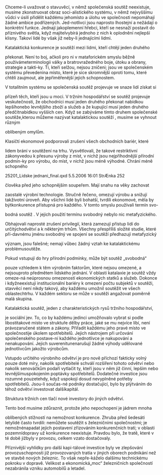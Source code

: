 
Chceme-li uvažovat o stavuvěcí, v němž společenská soutěž neexistuje, musíme zkonstruovat obraz soci-alistického systému, v němž nejvyššímu vůdci v úsilí přidělit každému jehomísto a úlohu ve společnosti nepomáhají žádné ambice podřízených. Jed-notlivci jsou naprosto lhostejní a nežádají o konkrétní funkce. Jednají jakoplemenní hřebci, kteří se nesnaží postavit do příznivého světla, když majitelvybírá jednoho z nich k oplodnění nejlepší klisny. Takoví lidé by však již neby-li jednajícími lidmi.

Katalaktická konkurence je soutěží mezi lidmi, kteří chtějí jeden druhého

překonat. Není to boj, ačkoli pro ni v mataforickém smyslu běžně používámeterminologii války a bratrovražedného boje, útoku a obrany, strategie a takti-ky. Ti, kteří selžou, nejsou zničeni; jsou ve společenském systému převedenina místo, které je sice skromnější oproti tomu, které chtěli zaujmout, ale jepřiměřenější jejich schopnostem.

V totalitním systému se společenská soutěž projevuje ve snaze lidí získat si

přízeň těch, kteří jsou u moci. V tržním hospodářství se soutěž projevuje veskutečnosti, že obchodníci musí jeden druhého překonat nabídkou lepšíhonebo levnějšího zboží a služeb a že kupující musí jeden druhého předčitnabídkou vyšších cen. Když se zabýváme tímto druhem společenské soutěže,kterou můžeme nazývat katalaktickou soutěží , musíme se vyhnout různým

oblíbeným omylům.

Klasičtí ekonomové podporovali zrušení všech obchodních bariér, které

lidem brání v soutěžení na trhu. Vysvětlovali, že takové restriktivní zákonyvedou k přesunu výroby z míst, v nichž jsou nejpříhodnější přírodní podmín-ky pro výrobu, do míst, v nichž jsou méně výhodné. Chrání méně schopného

25201_Lidske jednani_final.qxd 5.5.2006 16:01 StrÆnka 252

člověka před jeho schopnějším soupeřem. Mají snahu na věky zachovat

zaostalé výrobní technologie. Stručně řečeno, omezují výrobu a snižují takživotní úroveň. Aby všichni lidé byli bohatší, tvrdili ekonomové, měla by býtkonkurence přístupná pro každého. V tomto smyslu používali termín svo-

bodná soutěž . V jejich použití termínu svobodný nebylo nic metafyzického.

Obhajovali naprosté zrušení privilegií, která zamezují přístup lidí do určitýchodvětví a k některým trhům. Všechny přespříliš složité studie, které pří-davnému jménu svobodný ve spojení se soutěží předhazují metafyzický

význam, jsou falešné; nemají vůbec žádný vztah ke katalaktickému problémusoutěže.

Pokud vstupují do hry přírodní podmínky, může být soutěž „svobodná“

pouze vzhledem k těm výrobním faktorům, které nejsou omezené, a nejsouproto předmětem lidského jednání. V oblasti katalaxie je soutěž vždy omeze-ná neúprosnou omezeností ekonomických statků a služeb. Dokonce i kdyžneexistují institucionální bariéry k omezení počtu subjektů v soutěži, stavvěcí není nikdy takový, aby každému umožnil soutěžit ve všech oblastechtrhu. V každém sektoru se může v soutěži angažovat poměrně malá skupina.

Katalaktická soutěž, jeden z charakteristických rysů tržního hospodářství,

je sociální jev. To, co by každému jedinci umožňovalo vybrat si podle libostitakové místo ve struktuře dělby práce, jaké se mu nejvíce líbí, není právozaručené státem a zákony. Přiřadit každému jeho pravé místo ve společnostije úkolem spotřebitelů. Jejich nástrojem při určování společenského postave-ní každého jednotlivce je nakupování a nenakupování. Jejich suverenitunenarušují žádné výhody udělované jednotlivcům jakožto výrobcům.

Vstupdo určitého výrobního odvětví je pro nově příchozí fakticky volný pouze doté míry, nakolik spotřebitelé schválí rozšíření tohoto odvětví nebo nakolik senováčkům podaří vytlačit ty, kteří jsou v něm již činní, lepším nebo levnějšímuspokojením poptávky spotřebitelů. Dodatečné investice jsou rozumné pouzetehdy, když uspokojí dosud nevyplněné potřeby spotřebitelů. Jsou-li součas-né podniky dostačující, bylo by plýtváním do téhož odvětví investovat dalšíkapitál.

Struktura tržních cen tlačí nové investory do jiných odvětví.

Tento bod musíme zdůraznit, protože jeho nepochopení je jádrem mnoha

oblíbených stížností na nemožnost konkurence. Zhruba před šedesáti letylidé často tvrdili: nemůžete soutěžit s železničními společnostmi; je nemožnénapadat jejich postavení zřizováním konkurenčních tratí; v oblasti pozemnídopravy už konkurence neexistuje. Pravdou bylo, že tratě, které v té době jižbyly v provozu, celkem vzato dostačovaly.

Příznivější vyhlídky pro další kapi-tálové investice byly ve zlepšování provozuschopnosti již provozovaných tratía v jiných oborech podnikání než ve stavbě nových železnic. To však nepře-káželo dalšímu technickému pokroku v dopravě. Velikost a ekonomická„moc“ železničních společností nezabránila vzniku automobilů a letadel.
